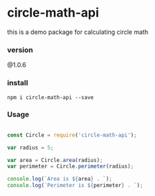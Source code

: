# circle-math-api

this is a demo package for calculating circle math

### version
  @1.0.6

### install
```
npm i circle-math-api --save
```

### Usage

```javascript

const Circle = require('circle-math-api');

var radius = 5;

var area = Circle.area(radius);
var perimeter = Circle.perimeter(radius);

console.log(`Area is ${area} . `);
console.log(`Perimeter is ${perimeter} . `);

```
